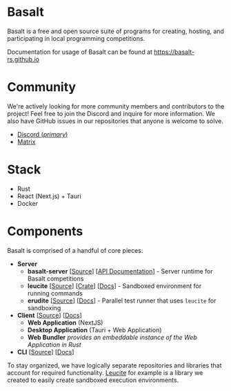 # Basalt

Basalt is a free and open source suite of programs for creating, hosting, and participating in local programming competitions.

Documentation for usage of Basalt can be found at <https://basalt-rs.github.io>



# Community

We're actively looking for more community members and contributors to the project! Feel free to join the Discord and inquire for more information.
We also have GitHub issues in our repositories that anyone is welcome to solve.

* [Discord (_primary_)](https://discord.gg/jTGXMPgp6J)
* [Matrix](https://matrix.to/#/#basalt-rs:matrix.org)

# Stack

- Rust
- React (Next.js) + Tauri
- Docker

# Components

Basalt is comprised of a handful of core pieces:

- **Server**
    - **basalt-server** [[Source](https://github.com/basalt-rs/basalt-server)] [[API Documentation](https://basalt-rs.github.io/basalt-server/)] - Server runtime for Basalt competitions 
    - **leucite** [[Source](https://github.com/basalt-rs/leucite)] [[Crate](https://crates.io/crates/leucite)] [[Docs](https://docs.rs/leucite)] - Sandboxed environment for running commands
    - **erudite** [[Source](https://github.com/basalt-rs/erudite)] [[Docs](https://basalt-rs.github.io/erudite/)] - Parallel test runner that uses `leucite` for sandboxing
- **Client** [[Source](https://github.com/basalt-rs/basalt)] [[Docs](https://github.com/basalt-rs/basalt/wiki)]
    - **Web Application** (NextJS)
    - **Desktop Application** (Tauri + Web Application)
    - **Web Bundler** *provides an embeddable instance of the Web Application in Rust*
- **CLI** [[Source](https://github.com/basalt-rs/basalt-cli)] [[Docs](https://basalt.rs/cli)]

To stay organized, we have logically separate repositories and libraries that account for required functionality.
[Leucite](https://crates.io/crates/leucite) for example is a library we created to easily create sandboxed execution
environments.
